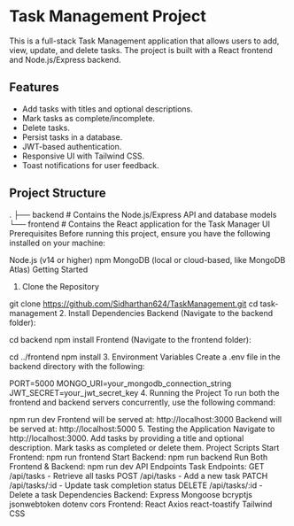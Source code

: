 # Task Management Project

This is a full-stack Task Management application that allows users to add, view, update, and delete tasks. The project is built with a React frontend and Node.js/Express backend.

## Features

- Add tasks with titles and optional descriptions.
- Mark tasks as complete/incomplete.
- Delete tasks.
- Persist tasks in a database.
- JWT-based authentication.
- Responsive UI with Tailwind CSS.
- Toast notifications for user feedback.

## Project Structure


.
├── backend      # Contains the Node.js/Express API and database models
└── frontend     # Contains the React application for the Task Manager UI
Prerequisites
Before running this project, ensure you have the following installed on your machine:

Node.js (v14 or higher)
npm
MongoDB (local or cloud-based, like MongoDB Atlas)
Getting Started
1. Clone the Repository

git clone https://github.com/Sidharthan624/TaskManagement.git
cd task-management
2. Install Dependencies
Backend (Navigate to the backend folder):

cd backend
npm install
Frontend (Navigate to the frontend folder):

cd ../frontend
npm install
3. Environment Variables
Create a .env file in the backend directory with the following:


PORT=5000
MONGO_URI=your_mongodb_connection_string
JWT_SECRET=your_jwt_secret_key
4. Running the Project
To run both the frontend and backend servers concurrently, use the following command:


npm run dev
Frontend will be served at: http://localhost:3000
Backend will be served at: http://localhost:5000
5. Testing the Application
Navigate to http://localhost:3000.
Add tasks by providing a title and optional description.
Mark tasks as completed or delete them.
Project Scripts
Start Frontend: npm run frontend
Start Backend: npm run backend
Run Both Frontend & Backend: npm run dev
API Endpoints
Task Endpoints:
GET /api/tasks - Retrieve all tasks
POST /api/tasks - Add a new task
PATCH /api/tasks/:id - Update task completion status
DELETE /api/tasks/:id - Delete a task
Dependencies
Backend:
Express
Mongoose
bcryptjs
jsonwebtoken
dotenv
cors
Frontend:
React
Axios
react-toastify
Tailwind CSS
